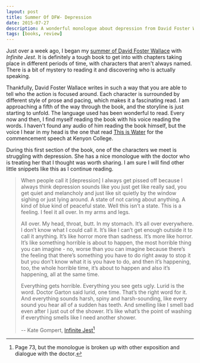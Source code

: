 ```yaml
---
layout: post
title: Summer Of DFW- Depression
date: 2015-07-27
description: A wonderful monologue about depression from David Foster Wallace's Infinite Jest.
tags: [books, review]
---
```


Just over a week ago, I began my [summer of David Foster Wallace](http://www.foursides.ca/summer-of-david-foster-wallace "Summer of David Foster Wallace") with *Infinite Jest*. It is definitely a tough book to get into with chapters taking place in different periods of time, with characters that aren't always named. There is a bit of mystery to reading it and discovering who is actually speaking. 

Thankfully, David Foster Wallace writes in such a way that you are able to tell who the action is focused around. Each character is surrounded by different style of prose and pacing, which makes it a fascinating read. I am approaching a fifth of the way through the book, and the storyline is just starting to unfold. The language used has been wonderful to read. Every now and then, I find myself reading the book with his voice reading the words. I haven't found any audio of him reading the book himself, but the voice I hear in my head is the one that read [This is Water](https://www.youtube.com/watch?v=8CrOL-ydFMI "This is Water") for the commencement speech at Kenyon College. 

During this first section of the book, one of the characters we meet is struggling with depression. She has a nice monologue with the doctor who is treating her that I thought was worth sharing. I am sure I will find other little snippets like this as I continue reading.

> When people call it [depression] I always get pissed off because I always think depression sounds like you just get like really sad, you get quiet and melancholy and just like sit quietly by the window sighing or just lying around. A state of not caring about anything. A kind of blue kind of peaceful state. Well this isn’t a state. This is a feeling. I feel it all over. In my arms and legs.
> 
> All over. My head, throat, butt. In my stomach. It’s all over everywhere. I don’t know what I could call it. It’s like I can’t get enough outside it to call it anything. It’s like horror more than sadness. It’s more like horror. It’s like something horrible is about to happen, the most horrible thing you can imagine - no, worse than you can imagine because there’s the feeling that there’s something you have to do right away to stop it but you don’t know what it is you have to do, and then it’s happening, too, the whole horrible time, it’s about to happen and also it’s happening, all at the same time.
> 
> Everything gets horrible. Everything you see gets ugly. Lurid is the word. Doctor Garton said lurid, one time. That’s the right word for it. And everything sounds harsh, spiny and harsh-sounding, like every sound you hear all of a sudden has teeth. And smelling like I smell bad even after I just out of the shower. It’s like what’s the point of washing if everything smells like I need another shower.
> 
> -- Kate Gompert, [Infinite Jest](http://amzn.to/1Dmtqdh "Infinite Jest")[^1]

[^1]: Page 73, but the monologue is broken up with other exposition and dialogue with the doctor. 
